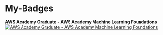 # My-Badges

**AWS Academy Graduate - AWS Academy Machine Learning Foundations**
[![AWS Academy Graduate - AWS Academy Machine Learning Foundations](https://www.credly.com/badges/0ffc2df5-01aa-4fab-a209-2d2d88f37316/public_url)](https://www.credly.com/badges/0ffc2df5-01aa-4fab-a209-2d2d88f37316/public_url)




